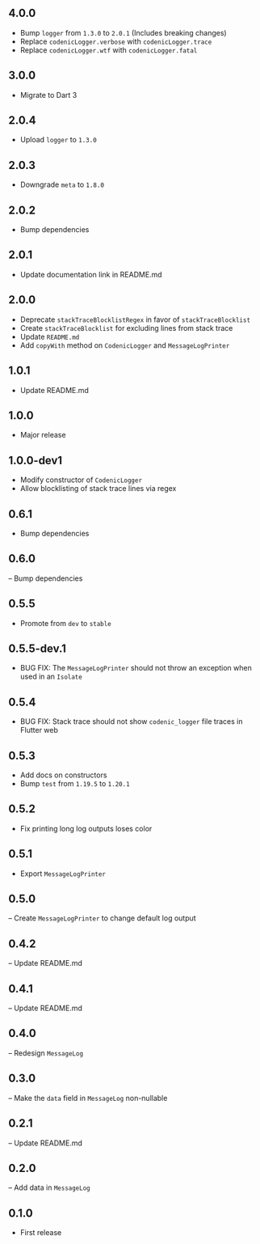## 4.0.0
- Bump `logger` from `1.3.0` to `2.0.1` (Includes breaking changes)
- Replace `codenicLogger.verbose` with `codenicLogger.trace`
- Replace `codenicLogger.wtf` with `codenicLogger.fatal`

## 3.0.0
- Migrate to Dart 3

## 2.0.4
- Upload `logger` to `1.3.0`

## 2.0.3
- Downgrade `meta` to `1.8.0`

## 2.0.2
- Bump dependencies

## 2.0.1
- Update documentation link in README.md

## 2.0.0
- Deprecate `stackTraceBlocklistRegex` in favor of `stackTraceBlocklist`
- Create `stackTraceBlocklist` for excluding lines from stack trace
- Update `README.md`
- Add `copyWith` method on `CodenicLogger` and `MessageLogPrinter`

## 1.0.1
- Update README.md
## 1.0.0
- Major release

## 1.0.0-dev1
- Modify constructor of `CodenicLogger`
- Allow blocklisting of stack trace lines via regex
## 0.6.1
- Bump dependencies
## 0.6.0

– Bump dependencies

## 0.5.5

- Promote from `dev` to `stable`

## 0.5.5-dev.1

- BUG FIX: The `MessageLogPrinter` should not throw an exception when used in 
an `Isolate`

## 0.5.4

- BUG FIX: Stack trace should not show `codenic_logger` file traces in Flutter 
web

## 0.5.3

- Add docs on constructors
- Bump `test` from `1.19.5` to `1.20.1`

## 0.5.2

- Fix printing long log outputs loses color

## 0.5.1

- Export `MessageLogPrinter`

## 0.5.0

– Create `MessageLogPrinter` to change default log output

## 0.4.2

– Update README.md

## 0.4.1

– Update README.md

## 0.4.0

– Redesign `MessageLog`

## 0.3.0

– Make the `data` field in `MessageLog` non-nullable

## 0.2.1

– Update README.md

## 0.2.0

– Add data in `MessageLog`

## 0.1.0

- First release
